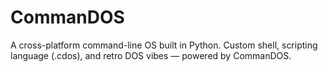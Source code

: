 # CommanDOS
A cross-platform command-line OS built in Python. Custom shell, scripting language (.cdos), and retro DOS vibes — powered by CommanDOS.
